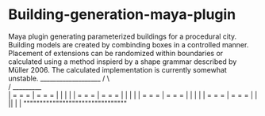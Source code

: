 # Building-generation-maya-plugin
Maya plugin generating parameterized buildings for a procedural city. Building models are created by combinding boxes in a controlled manner. Placement of extensions can be randomized within boundaries or calculated using a method inspierd by a shape grammar described by Müller 2006. The calculated implementation is currently somewhat unstable. 
      ___________________
     /         \         \
    /           \_________\
   | =    =   =  | =  =  = |
   |             |         |
   | =    =   =  | =  =  = |
   |             |         |
   | =    =   =  | =  =  = |
   |             |         |
   | =    =   =  | =  =  = |
   |      ||     |         |
""""""""""""""""""""""""""""""""